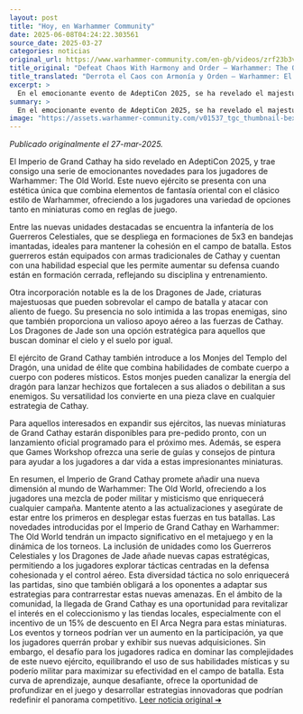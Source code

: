 ```yaml
---
layout: post
title: "Hoy, en Warhammer Community"
date: 2025-06-08T04:24:22.303561
source_date: 2025-03-27
categories: noticias
original_url: https://www.warhammer-community.com/en-gb/videos/zrf23b3v/defeat-chaos-with-harmony-and-order-warhammer-the-old-world-empire-of-grand-cathay-revealed/
title_original: "Defeat Chaos With Harmony and Order – Warhammer: The Old World – Empire of Grand Cathay Revealed - Warhammer Community"
title_translated: "Derrota el Caos con Armonía y Orden – Warhammer: El Viejo Mundo – Imperio de Gran Cathay Revelado"
excerpt: >
  En el emocionante evento de AdeptiCon 2025, se ha revelado el majestuoso Imperio de Gran Cathay en el universo de Warhammer: El Viejo Mundo. Este nuevo escenario promete una experiencia única, fusionando la armonía y el orden para enfrentar el caos. Los aficionados de Warhammer están de enhorabuena, ya que podrán explorar nuevas estrategias y sumergirse en un mundo lleno de intriga y desafíos. No te pierdas esta oportunidad de descubrir las novedades y sumarte a la comunidad que sigue expandiendo los límites de la imaginación.
summary: >
  En el emocionante evento de AdeptiCon 2025, se ha revelado el majestuoso Imperio de Gran Cathay en el universo de Warhammer: El Viejo Mundo. Este nuevo escenario promete una experiencia única, fusionando la armonía y el orden para enfrentar el caos. Los aficionados de Warhammer están de enhorabuena, ya que podrán explorar nuevas estrategias y sumergirse en un mundo lleno de intriga y desafíos. No te pierdas esta oportunidad de descubrir las novedades y sumarte a la comunidad que sigue expandiendo los límites de la imaginación.
image: "https://assets.warhammer-community.com/v01537_tgc_thumbnail-bexgaxkwwz.jpg"
---
```


*Publicado originalmente el 27-mar-2025.*

El Imperio de Grand Cathay ha sido revelado en AdeptiCon 2025, y trae consigo una serie de emocionantes novedades para los jugadores de Warhammer: The Old World. Este nuevo ejército se presenta con una estética única que combina elementos de fantasía oriental con el clásico estilo de Warhammer, ofreciendo a los jugadores una variedad de opciones tanto en miniaturas como en reglas de juego.

Entre las nuevas unidades destacadas se encuentra la infantería de los Guerreros Celestiales, que se despliega en formaciones de 5x3 en bandejas imantadas, ideales para mantener la cohesión en el campo de batalla. Estos guerreros están equipados con armas tradicionales de Cathay y cuentan con una habilidad especial que les permite aumentar su defensa cuando están en formación cerrada, reflejando su disciplina y entrenamiento.

Otra incorporación notable es la de los Dragones de Jade, criaturas majestuosas que pueden sobrevolar el campo de batalla y atacar con aliento de fuego. Su presencia no solo intimida a las tropas enemigas, sino que también proporciona un valioso apoyo aéreo a las fuerzas de Cathay. Los Dragones de Jade son una opción estratégica para aquellos que buscan dominar el cielo y el suelo por igual.

El ejército de Grand Cathay también introduce a los Monjes del Templo del Dragón, una unidad de élite que combina habilidades de combate cuerpo a cuerpo con poderes místicos. Estos monjes pueden canalizar la energía del dragón para lanzar hechizos que fortalecen a sus aliados o debilitan a sus enemigos. Su versatilidad los convierte en una pieza clave en cualquier estrategia de Cathay.

Para aquellos interesados en expandir sus ejércitos, las nuevas miniaturas de Grand Cathay estarán disponibles para pre-pedido pronto, con un lanzamiento oficial programado para el próximo mes. Además, se espera que Games Workshop ofrezca una serie de guías y consejos de pintura para ayudar a los jugadores a dar vida a estas impresionantes miniaturas.

En resumen, el Imperio de Grand Cathay promete añadir una nueva dimensión al mundo de Warhammer: The Old World, ofreciendo a los jugadores una mezcla de poder militar y misticismo que enriquecerá cualquier campaña. Mantente atento a las actualizaciones y asegúrate de estar entre los primeros en desplegar estas fuerzas en tus batallas.
Las novedades introducidas por el Imperio de Grand Cathay en Warhammer: The Old World tendrán un impacto significativo en el metajuego y en la dinámica de los torneos. La inclusión de unidades como los Guerreros Celestiales y los Dragones de Jade añade nuevas capas estratégicas, permitiendo a los jugadores explorar tácticas centradas en la defensa cohesionada y el control aéreo. Esta diversidad táctica no solo enriquecerá las partidas, sino que también obligará a los oponentes a adaptar sus estrategias para contrarrestar estas nuevas amenazas. En el ámbito de la comunidad, la llegada de Grand Cathay es una oportunidad para revitalizar el interés en el coleccionismo y las tiendas locales, especialmente con el incentivo de un 15% de descuento en El Arca Negra para estas miniaturas. Los eventos y torneos podrían ver un aumento en la participación, ya que los jugadores querrán probar y exhibir sus nuevas adquisiciones. Sin embargo, el desafío para los jugadores radica en dominar las complejidades de este nuevo ejército, equilibrando el uso de sus habilidades místicas y su poderío militar para maximizar su efectividad en el campo de batalla. Esta curva de aprendizaje, aunque desafiante, ofrece la oportunidad de profundizar en el juego y desarrollar estrategias innovadoras que podrían redefinir el panorama competitivo.
[Leer noticia original ➜](https://www.warhammer-community.com/en-gb/videos/zrf23b3v/defeat-chaos-with-harmony-and-order-warhammer-the-old-world-empire-of-grand-cathay-revealed/)
